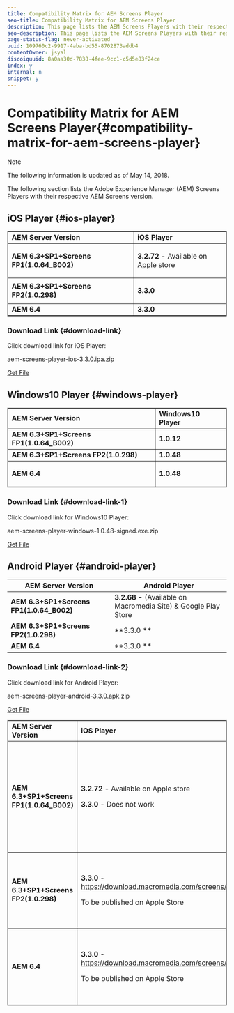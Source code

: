 ```yaml
---
title: Compatibility Matrix for AEM Screens Player
seo-title: Compatibility Matrix for AEM Screens Player
description: This page lists the AEM Screens Players with their respective AEM Screens version.
seo-description: This page lists the AEM Screens Players with their respective AEM Screens version.
page-status-flag: never-activated
uuid: 109760c2-9917-4aba-bd55-8702873addb4
contentOwner: jsyal
discoiquuid: 8a0aa30d-7838-4fee-9cc1-c5d5e83f24ce
index: y
internal: n
snippet: y
---
```


# Compatibility Matrix for AEM Screens Player{#compatibility-matrix-for-aem-screens-player}

>[!NOTE]
>
>The following information is updated as of May 14, 2018.

The following section lists the Adobe Experience Manager (AEM) Screens Players with their respective AEM Screens version.

## iOS Player {#ios-player}

<table border="1" cellpadding="1" cellspacing="0" width="100%"> 
 <tbody>
  <tr>
   <td><strong>AEM Server Version</strong></td> 
   <td><strong>iOS Player</strong></td> 
  </tr>
  <tr>
   <td><strong>AEM 6.3+SP1+Screens FP1(1.0.64_B002)</strong></td> 
   <td><p><strong>3.2.72</strong> - Available on Apple store</p> <p> </p> </td> 
  </tr>
  <tr>
   <td><strong><strong>AEM 6.3+SP1+Screens FP2(1.0.298)</strong></strong></td> 
   <td><p><strong>3.3.0</strong> </p> <p> </p> </td> 
  </tr>
  <tr>
   <td><strong>AEM 6.4</strong></td> 
   <td><strong>3.3.0</strong> </td> 
  </tr>
 </tbody>
</table>

### Download Link {#download-link}

Click download link for iOS Player:

aem-screens-player-ios-3.3.0.ipa.zip

[Get File](assets/aem-screens-player-ios-330ipa.zip)

## Windows10 Player {#windows-player}

<table border="1" cellpadding="1" cellspacing="0" width="100%"> 
 <tbody>
  <tr>
   <td><strong>AEM Server Version</strong></td> 
   <td><strong>Windows10 Player</strong></td> 
  </tr>
  <tr>
   <td><strong>AEM 6.3+SP1+Screens FP1(1.0.64_B002)</strong></td> 
   <td><strong>1.0.12</strong><br /> </td> 
  </tr>
  <tr>
   <td><strong><strong>AEM 6.3+SP1+Screens FP2(1.0.298)</strong></strong></td> 
   <td><strong>1.0.48 </strong></td> 
  </tr>
  <tr>
   <td><strong>AEM 6.4</strong></td> 
   <td><p><strong>1.0.48 </strong></p> </td> 
  </tr>
 </tbody>
</table>

### Download Link {#download-link-1}

Click download link for Windows10 Player:

aem-screens-player-windows-1.0.48-signed.exe.zip

[Get File](assets/aem-screens-player-windows-1048-signedexe.zip)

## Android Player {#android-player}

| **AEM Server Version** |**Android Player** |
|---|---|
| **AEM 6.3+SP1+Screens FP1(1.0.64_B002)** |**3.2.68 -** (Available on Macromedia Site) & Google Play Store |
| ****AEM 6.3+SP1+Screens FP2(1.0.298)**** |**3.3.0 ** |
| **AEM 6.4** |**3.3.0 ** |

### Download Link {#download-link-2}

Click download link for Android Player:

aem-screens-player-android-3.3.0.apk.zip

[Get File](assets/aem-screens-player-android-330apk.zip)

<table border="1" cellpadding="1" cellspacing="0" width="100%"> 
 <tbody>
  <tr>
   <td><strong>AEM Server Version</strong></td> 
   <td><strong>iOS Player</strong></td> 
   <td><strong>Windows10 Player</strong></td> 
   <td><strong>Chrome OS Player</strong><br /> </td> 
   <td><strong>Android Player</strong></td> 
  </tr>
  <tr>
   <td><strong>AEM 6.3+SP1+Screens FP1(1.0.64_B002)</strong></td> 
   <td><p><strong>3.2.72 - </strong>Available on Apple store</p> <p><strong>3.3.0</strong> - Does not work</p> <p> </p> </td> 
   <td><strong>1.0.12</strong> - (Available on Macromedia)</td> 
   <td><p><strong>1.0.30 -</strong> Available on Chrome Store.</p> <p>Not Supported with Feature Pack1</p> </td> 
   <td><strong>3.2.68 -</strong> (Available on Macromedia Site) &amp; Google Play Store</td> 
  </tr>
  <tr>
   <td><strong><strong>AEM 6.3+SP1+Screens FP2(1.0.298)</strong></strong></td> 
   <td><p><strong>3.3.0</strong> - <a href="https://download.macromedia.com/screens/">https://download.macromedia.com/screens/</a></p> <p>To be published on Apple Store</p> <p> </p> </td> 
   <td><strong>1.0.48 -</strong> <a href="https://download.macromedia.com/screens/">https://download.macromedia.com/screens/</a></td> 
   <td><p><strong>1.0.42 - </strong></p> <p>To be Published on Chrome Store</p> </td> 
   <td><strong>3.3.0 - </strong><a href="https://download.macromedia.com/screens/">https://download.macromedia.com/screens/</a></td> 
  </tr>
  <tr>
   <td><strong>AEM 6.4</strong></td> 
   <td><p><strong>3.3.0</strong> - <a href="https://download.macromedia.com/screens/">https://download.macromedia.com/screens/</a></p> <p>To be published on Apple Store</p> </td> 
   <td><p><strong>1.0.48 -</strong><br /> </p> <p><a href="https://download.macromedia.com/screens/">https://download.macromedia.com/screens/</a></p> </td> 
   <td><p><strong>1.0.42 - </strong></p> <p>To be Published on Chrome Store</p> </td> 
   <td><strong>3.3.0 - </strong><a href="https://download.macromedia.com/screens/">https://download.macromedia.com/screens/</a></td> 
  </tr>
 </tbody>
</table>

